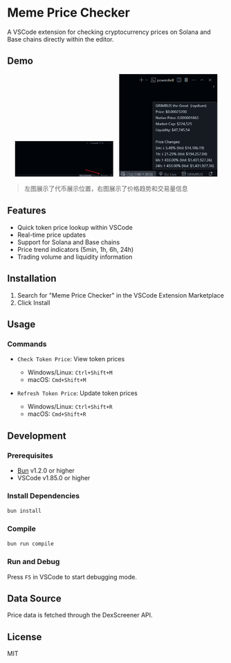# Meme Price Checker

A VSCode extension for checking cryptocurrency prices on Solana and Base chains directly within the editor.

## Demo

<div align="center">
  <img src="demo/demo1.png" alt="Token Price Check" width="45%" />
  <img src="demo/demo2.png" alt="Price Trend View" width="45%" style="margin-left: 10px" />
</div>

> 左图展示了代币展示位置，右图展示了价格趋势和交易量信息

## Features

- Quick token price lookup within VSCode
- Real-time price updates
- Support for Solana and Base chains
- Price trend indicators (5min, 1h, 6h, 24h)
- Trading volume and liquidity information

## Installation

1. Search for "Meme Price Checker" in the VSCode Extension Marketplace
2. Click Install

## Usage

### Commands

- `Check Token Price`: View token prices

  - Windows/Linux: `Ctrl+Shift+M`
  - macOS: `Cmd+Shift+M`

- `Refresh Token Price`: Update token prices
  - Windows/Linux: `Ctrl+Shift+R`
  - macOS: `Cmd+Shift+R`

## Development

### Prerequisites

- [Bun](https://bun.sh) v1.2.0 or higher
- VSCode v1.85.0 or higher

### Install Dependencies

```bash
bun install
```

### Compile

```bash
bun run compile
```

### Run and Debug

Press `F5` in VSCode to start debugging mode.

## Data Source

Price data is fetched through the DexScreener API.

## License

MIT
